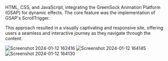 
HTML, CSS, and JavaScript, integrating the GreenSock Animation Platform (GSAP) for dynamic effects. The core feature was the implementation of GSAP's ScrollTrigger.  

This approach resulted in a visually captivating and responsive site, offering users a seamless and interactive journey as they navigate through the content.


![Screenshot 2024-01-12 162416](https://github.com/poojahooda22/fanta-scroll-Animation/assets/91055527/a7c73f4c-4d79-40eb-9f97-8b7e73fde4f7)
![Screenshot 2024-01-12 164145](https://github.com/poojahooda22/fanta-scroll-Animation/assets/91055527/ed601e19-0487-4acc-9340-c231733eda1f)
![Screenshot 2024-01-12 164130](https://github.com/poojahooda22/fanta-scroll-Animation/assets/91055527/785b849f-0b97-44fe-a6f4-7942cbe3cd29)


